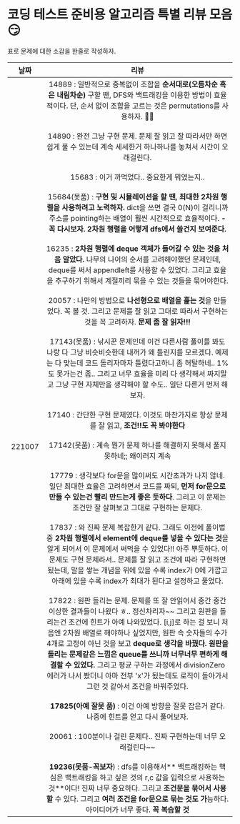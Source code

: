 # 코딩 테스트 준비용 알고리즘 특별 리뷰 모음 :smirk:

표로 문제에 대한 소감을 한줄로 작성하자.

|날짜| 리뷰 |
|:--:|:--:| 
|221007|  14889 : 일반적으로 중복없이 조합을 **순서대로(오름차순 혹은 내림차순)** 구할 땐, DFS와 백트래킹을 이용한 방법이 효율적이다. 단, 순서 없이 조합을 고르는 것은 permutations를 사용하자. :ok_woman: <br/><br/> 14890 : 완전 그냥 구현 문제. 문제 잘 읽고 잘 따라서만 하면 쉽게 풀 수 있는데 계속 세세한거 하나하나를 놓쳐서 시간이 오래걸린다. <br/><br/>  15683 : 이거 까먹었다.. 중요한게 뭐였는지.. <br/><br/> 15684(못품) : **구현 및 시뮬레이션을 할 땐, 최대한 2차원 행렬을 사용하려고 노력하자.** dict을 쓰면 결국 0(N)이 걸리니까 주소를 pointing하는 배열이 훨씬 시간적으로 효율적이다. **-꼭 다시보자. 2차원 행렬을 어떻게 dfs에서 쓸건지 보여준다.**<br/><br/> 16235 : **2차원 행렬에 deque 객체가 들어갈 수 있는 것을 처음 알았다.** 나무의 나이의 순서를 고려해야했던 문제인데, deque를 써서 appendleft를 사용할 수 있었다. 그리고 효율을 추구하기 위해서 계절끼리 묶을 수 있는 것들을 묶어야한다. <br/><br/> 20057 : 나만의 방법으로 **나선형으로 배열을 훑는 것**을 만들었다. 꼭 볼 것. 그리고 문제를 잘 읽고 그대로 따라서 구현하는 것을 꼭 고려하자. **문제 좀 잘 읽자!!!** <br/><br/> 17143(못품) : 낚시꾼 문제인데 이건 다른사람 풀이를 봐도 나랑 다 그냥 비슷비슷한데 내꺼가 왜 틀린지를 모르겠다. 예제는 다 맞는데 코드 돌리자마자 틀렸다고하니 좀 허탈하네.. 1%도 못가는건 좀.. 그리고 너무 효율을 미리 다 생각해서 짜지말고 그냥 구현 자체만을 생각해야 할 수도.. 일단 다른거 먼저 해보자. <br/><br/> 17140 : 간단한 구현 문제였다. 이것도 마찬가지로 항상 문제를 잘 읽고, **조건!!도 꼭 봐야한다** <br/><br/> 17142(못품) : 계속 뭔가 문제 하나를 해결하지 못해서 풀지 못하네;; 왜이러지 계속 <br/><br/> 17779 : 생각보다 for문을 많이써도 시간초과가 나지 않네. 일단 최대한 효율은 고려하면서 코드를 짜되, **먼저 for문으로 만들 수 있는건 빨리 만드는게 좋은 듯하다**. 그리고 이 문제는 조건만 잘 살펴보고 그대로 구현하는 문제다. <br/><br/> 17837 : 와 진짜 문제 복잡한거 같다. 그래도 이전에 풀이법 중 **2차원 행렬에서 element에 deque를 넣을 수 있다는 것**을 알게 되어서 이 문제에서 써먹을 수 있었다!! 아주 뿌듯하다. 이 문제도 구현 문제라서.. 문제를 잘 읽고 조건에 따라 구현하면 됬는데, 말을 쌓는 개념을 위에 있을 수록 index가 0에 가깝고 아래에 있을 수록 index가 최대가 된다고 설정하고 풀었다. <br/><br/> 17822 : 원판 돌리는 문제. 문제를 또 잘 안읽어서 중간 중간 이상한 결과들이 나왔다 ㅎ.. 정신차리자~~ 그리고 원판을 돌리는건 조건에 힌트가 아예 나와있었다. [i,j]로 하는 걸 보니 처음엔 2차원 배열로 해야하나 싶었지만, 원판 속 숫자들의 수가 4개로 고정이 아닌 것을 보고 **deque로 생각을 바꿨다. 원판을 돌리는 문제같은 느낌은 queue를 쓰니까 너무너무 편하게 해결할 수 있었다.** 그리고 평균 구하는 과정에서 divisionZero 에러가 나서 봤더니 아마 전부 'x'가 됬는데도 로직이 돌아가서 그런 것 같아서 조건을 바꿔주었다. <br/><br/> **17825(아예 잘못 품)** : 이건 아예 방향을 잘못 잡은거 같다. 나중에 힌트를 얻고 다시 풀어보자. <br/><br/> 20061 : 100분이나 걸린 문제다.. 진짜 구현하는데 너무 오래걸린다~~ <br/><br/> **19236(못품-꼭보자**) : dfs를 이용해서** 백트래킹하는 핵심은 백트래킹을 하고 싶은 것의 r,c 값을 입력으로 사용하는 것**이다! 진짜 너무 중요하다. 그리고 **조건문을 묶어서 사용할** 수 있다. 그리고 **여러 조건을 for문으로 묶는 것도 가**능하다. 아이디어가 너무 좋다. **꼭 복습할 것**  |